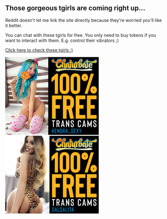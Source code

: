 ## Those gorgeous tgirls are coming right up...
Reddit doesn't let me link the site directly because they're worried you'll like it better.

You can chat with these tgirls for free. You only need to buy tokens if you want to interact with them. E.g. control their vibrators ;)

[Click here to check these tgirls :)](https://chaturbate.com/in/?track=default&tour=khMd&campaign=pgd2i) 

[<img src="https://github.com/Mr-Happy-Man/Mr-Happy-Man/blob/main/trans-chat1.jpg?raw=true">](https://chaturbate.com/in/?track=default&tour=khMd&campaign=pgd2i) [<img src="https://github.com/Mr-Happy-Man/Mr-Happy-Man/blob/main/trans-chat2.jpg">](https://chaturbate.com/in/?track=default&tour=khMd&campaign=pgd2i)

